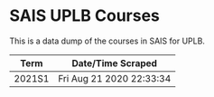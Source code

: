 # SAIS UPLB Courses
This is a data dump of the courses in SAIS for UPLB.

|Term|Date/Time Scraped|
|--|--|
|2021S1|Fri Aug 21 2020 22:33:34|


